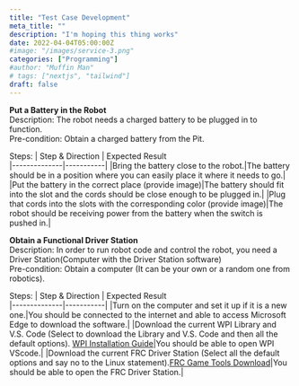 ```yaml
---
title: "Test Case Development"
meta_title: ""
description: "I'm hoping this thing works"
date: 2022-04-04T05:00:00Z
#image: "/images/service-3.png"
categories: ["Programming"]
#author: "Muffin Man"
# tags: ["nextjs", "tailwind"]
draft: false
---
```

**Put a Battery in the Robot**\
Description: The robot needs a charged battery to be plugged in to function.\
Pre-condition: Obtain a charged battery from the Pit.

Steps:
| Step & Direction      | Expected Result   
|--------------|-----------|
|Bring the battery close to the robot.|The battery should be in a position where you can easily place it where it needs to go.|
|Put the battery in the correct place (provide image)|The battery should fit into the slot and the cords should be close enough to be plugged in.|
|Plug that cords into the slots with the corresponding color (provide image)|The robot should be receiving power from the battery when the switch is pushed in.|

**Obtain a Functional Driver Station**\
Description: In order to run robot code and control the robot, you need a Driver Station(Computer with the Driver Station software)\
Pre-condition: Obtain a computer (It can be your own or a random one from robotics).

Steps:
| Step & Direction      | Expected Result   
|--------------|-----------|
|Turn on the computer and set it up if it is a new one.|You should be connected to the internet and able to access Microsoft Edge to download the software.|
|Download the current WPI Library and V.S. Code (Select to download the Library and V.S. Code and then all the default options). [WPI Installation Guide](https://docs.wpilib.org/en/stable/docs/zero-to-robot/step-2/wpilib-setup.html)|You should be able to open WPI VScode.|
|Download the current FRC Driver Station (Select all the default options and say no to the Linux statement).[FRC Game Tools Download](https://www.ni.com/en/support/downloads/drivers/download.frc-game-tools.html#479842)|You should be able to open the FRC Driver Station.|

